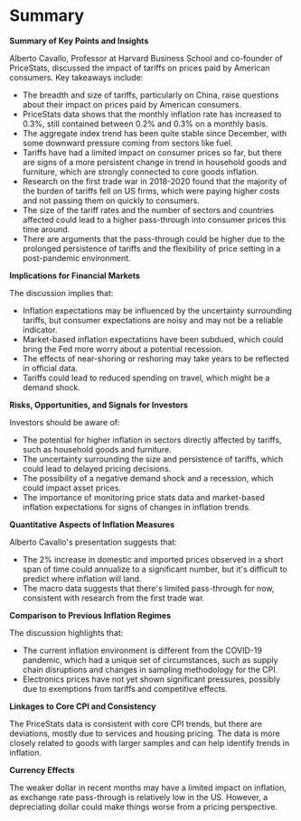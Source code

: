# Summary

**Summary of Key Points and Insights**

Alberto Cavallo, Professor at Harvard Business School and co-founder of PriceStats, discussed the impact of tariffs on prices paid by American consumers. Key takeaways include:

* The breadth and size of tariffs, particularly on China, raise questions about their impact on prices paid by American consumers.
* PriceStats data shows that the monthly inflation rate has increased to 0.3%, still contained between 0.2% and 0.3% on a monthly basis.
* The aggregate index trend has been quite stable since December, with some downward pressure coming from sectors like fuel.
* Tariffs have had a limited impact on consumer prices so far, but there are signs of a more persistent change in trend in household goods and furniture, which are strongly connected to core goods inflation.
* Research on the first trade war in 2018-2020 found that the majority of the burden of tariffs fell on US firms, which were paying higher costs and not passing them on quickly to consumers.
* The size of the tariff rates and the number of sectors and countries affected could lead to a higher pass-through into consumer prices this time around.
* There are arguments that the pass-through could be higher due to the prolonged persistence of tariffs and the flexibility of price setting in a post-pandemic environment.

**Implications for Financial Markets**

The discussion implies that:

* Inflation expectations may be influenced by the uncertainty surrounding tariffs, but consumer expectations are noisy and may not be a reliable indicator.
* Market-based inflation expectations have been subdued, which could bring the Fed more worry about a potential recession.
* The effects of near-shoring or reshoring may take years to be reflected in official data.
* Tariffs could lead to reduced spending on travel, which might be a demand shock.

**Risks, Opportunities, and Signals for Investors**

Investors should be aware of:

* The potential for higher inflation in sectors directly affected by tariffs, such as household goods and furniture.
* The uncertainty surrounding the size and persistence of tariffs, which could lead to delayed pricing decisions.
* The possibility of a negative demand shock and a recession, which could impact asset prices.
* The importance of monitoring price stats data and market-based inflation expectations for signs of changes in inflation trends.

**Quantitative Aspects of Inflation Measures**

Alberto Cavallo's presentation suggests that:

* The 2% increase in domestic and imported prices observed in a short span of time could annualize to a significant number, but it's difficult to predict where inflation will land.
* The macro data suggests that there's limited pass-through for now, consistent with research from the first trade war.

**Comparison to Previous Inflation Regimes**

The discussion highlights that:

* The current inflation environment is different from the COVID-19 pandemic, which had a unique set of circumstances, such as supply chain disruptions and changes in sampling methodology for the CPI.
* Electronics prices have not yet shown significant pressures, possibly due to exemptions from tariffs and competitive effects.

**Linkages to Core CPI and Consistency**

The PriceStats data is consistent with core CPI trends, but there are deviations, mostly due to services and housing pricing. The data is more closely related to goods with larger samples and can help identify trends in inflation.

**Currency Effects**

The weaker dollar in recent months may have a limited impact on inflation, as exchange rate pass-through is relatively low in the US. However, a depreciating dollar could make things worse from a pricing perspective.